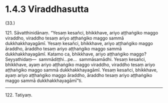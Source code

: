 # 1.4.3 Viraddhasutta

(33.)

121\. Sāvatthinidānaṃ. “Yesaṃ kesañci, bhikkhave, ariyo aṭṭhaṅgiko maggo viraddho, viraddho tesaṃ ariyo aṭṭhaṅgiko maggo sammā dukkhakkhayagāmī. Yesaṃ kesañci, bhikkhave, ariyo aṭṭhaṅgiko maggo āraddho, āraddho tesaṃ ariyo aṭṭhaṅgiko maggo sammā dukkhakkhayagāmī. Katamo ca, bhikkhave, ariyo aṭṭhaṅgiko maggo? Seyyathidaṃ—  sammādiṭṭhi…pe…  sammāsamādhi. Yesaṃ kesañci, bhikkhave, ayaṃ ariyo aṭṭhaṅgiko maggo viraddho, viraddho tesaṃ ariyo aṭṭhaṅgiko maggo sammā dukkhakkhayagāmī. Yesaṃ kesañci, bhikkhave, ayaṃ ariyo aṭṭhaṅgiko maggo āraddho, āraddho tesaṃ ariyo aṭṭhaṅgiko maggo sammā dukkhakkhayagāmī”ti.

---

122\. Tatiyaṃ.
